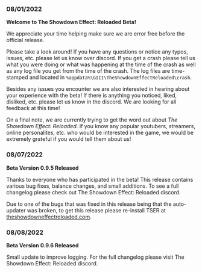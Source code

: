 ### 08/01/2022 ###

**Welcome to The Showdown Effect: Reloaded Beta!**

We appreciate your time helping make sure we are error free before the official release.

Please take a look around! If you have any questions or notice any typos, issues, etc. please let us know over discord. If you get a crash please tell us what you were doing or what was happening at the time of the crash as well as any log file you get from the time of the crash. The log files are time-stamped and located in `%appdata%\GIII\TheShowdownEffectReloaded\crash`.

Besides any issues you encounter we are also interested in hearing about your experience with the beta! If there is anything you noticed, liked, disliked, etc. please let us know in the discord. We are looking for all feedback at this time!

On a final note, we are currently trying to get the word out about *The Showdown Effect: Reloaded*. If you know any popular youtubers, streamers, online personalites, etc. who would be interested in the game, we would be extremely grateful if you would tell them about us!

### 08/07/2022 ###

**Beta Version 0.9.5 Released**

Thanks to everyone who has participated in the beta! This release contains various bug fixes, balance changes, and small additions. To see a full changelog please check out The Showdown Effect: Reloaded discord.

Due to one of the bugs that was fixed in this release being that the auto-updater was broken, to get this release please re-install TSER at [theshowdowneffectreloaded.com](http://theshowdowneffectreloaded.com).

### 08/08/2022 ###

**Beta Version 0.9.6 Released**

Small update to improve logging. For the full changelog please visit The Showdown Effect: Reloaded discord.
